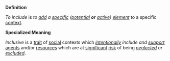 **Definition**

*To include* is *to [add](https://github.com/gcassel/Modular-Organization-Terminology/new/master/terms/add.md) a [specific](https://github.com/gcassel/Modular-Organization-Terminology/blob/master/terms/specific.md) ([potential](https://github.com/gcassel/Modular-Organization-Terminology/blob/master/terms/potential.md) **or** [active](https://github.com/gcassel/Modular-Organization-Terminology/blob/master/terms/active.md)) [element](https://github.com/gcassel/Modular-Organization-Terminology/blob/master/terms/element.md)* to a specific [context](https://github.com/gcassel/Modular-Organization-Terminology/blob/master/terms/context.md).
		
**Specialized Meaning**

*Inclusive* is a [trait](https://github.com/gcassel/Modular-Organization-Terminology/blob/master/terms/trait.md) of [social](https://github.com/gcassel/Modular-Organization-Terminology/blob/master/terms/social.md) contexts which *[intentionally](https://github.com/gcassel/Modular-Organization-Terminology/blob/master/terms/intend.md) include and [support](https://github.com/gcassel/Modular-Organization-Terminology/blob/master/terms/support.md)* [agents](https://github.com/gcassel/Modular-Organization-Terminology/blob/master/terms/agent.md) and/or [resources](https://github.com/gcassel/Modular-Organization-Terminology/blob/master/terms/resource.md) which are at [significant](https://github.com/gcassel/Modular-Organization-Terminology/blob/master/terms/significance.md) [risk](https://github.com/gcassel/Modular-Organization-Terminology/blob/master/terms/risk.md) of being *[neglected](https://github.com/gcassel/Modular-Organization-Terminology/blob/master/terms/neglect.md) or [excluded](https://github.com/gcassel/Modular-Organization-Terminology/blob/master/terms/exclude.md)*.
